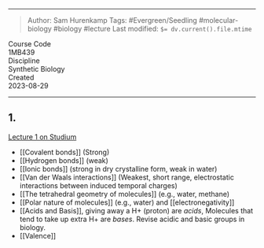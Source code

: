
___
> Author: <span class="name">Sam Hurenkamp</span>
> Tags: #Evergreen/Seedling #molecular-biology #biology #lecture
> Last modified: `$= dv.current().file.mtime`

<div class="f-info">
	<div class="course-code">
		<span class="fheader"> Course Code </span> <br/>
		<span class="fbody"> 1MB439 </span>
	</div>
	<div class="discipline">
		<span class="fheader"> Discipline </span> <br />
		<span class="fbody"> Synthetic Biology </span>
	</div>
	<div class="date">
		<span class="fheader"> Created</span> <br />
		<span class="fbody last-modified"> 2023-08-29 </span>
	</div>
</div>

---

## 1.
[Lecture 1 on Studium](https://uppsala.instructure.com/courses/82817/files/5453269?module_item_id=882729)

-  [[Covalent bonds]] (Strong)
-  [[Hydrogen bonds]] (weak)
-  [[Ionic bonds]] (strong in dry crystalline form, weak in water)
- [[Van der Waals interactions]] (Weakest, short range, electrostatic interactions between induced temporal charges)
- [[The tetrahedral geometry of molecules]] (e.g., water, methane)
- [[Polar nature of molecules]] (e.g., water) and [[electronegativity]]
- [[Acids and Basis]], giving away a H+ (proton) are *acids*, Molecules that tend to take up extra H+ are *bases*. Revise acidic and basic groups in biology.
- [[Valence]]
